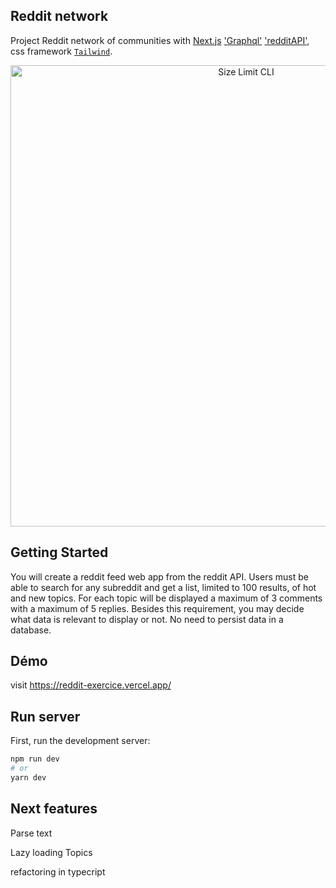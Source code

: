 ## Reddit network

Project Reddit network of communities with [Next.js](https://nextjs.org/) ['Graphql'](https://graphql.org/) ['redditAPI'](https://www.reddit.com/dev/api/), css framework [`Tailwind`](https://tailwindcss.com/).

<p align="center">
  <img src="https://bachelart.fr/img/reddit.jpg" alt="Size Limit CLI" width="738">
</p>

## Getting Started

You will create a reddit feed web app from the reddit API.
Users must be able to search for any subreddit and get a list, limited to 100 results, of hot and
new topics.
For each topic will be displayed a maximum of 3 comments with a maximum of 5 replies.
Besides this requirement, you may decide what data is relevant to display or not.
No need to persist data in a database.

## Démo

visit https://reddit-exercice.vercel.app/

## Run server

First, run the development server:

```bash
npm run dev
# or
yarn dev
```

## Next features

Parse text

Lazy loading Topics

refactoring in typecript
